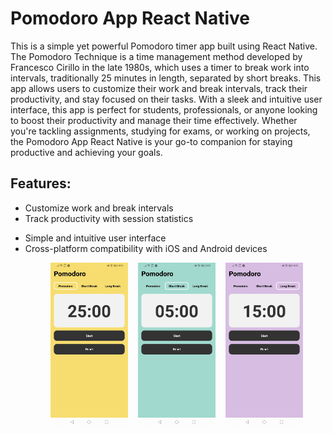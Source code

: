 # Pomodoro App React Native

This is a simple yet powerful Pomodoro timer app built using React Native. The Pomodoro Technique is a time management method developed by Francesco Cirillo in the late 1980s, which uses a timer to break work into intervals, traditionally 25 minutes in length, separated by short breaks. This app allows users to customize their work and break intervals, track their productivity, and stay focused on their tasks. With a sleek and intuitive user interface, this app is perfect for students, professionals, or anyone looking to boost their productivity and manage their time effectively. Whether you're tackling assignments, studying for exams, or working on projects, the Pomodoro App React Native is your go-to companion for staying productive and achieving your goals.

## Features:

- Customize work and break intervals
- Track productivity with session statistics
<!-- - Receive notifications for interval changes -->
<!-- - Dark mode support for reduced eye strain -->
- Simple and intuitive user interface
- Cross-platform compatibility with iOS and Android devices
<!-- 
![Pomodoro option](assets/25.jpg)
![Pomodoro option](assets/25.jpg)
![Pomodoro option](assets/25.jpg) -->

<div class="flex-container" style="display: flex; justify-content: space-between; padding: 0 4rem; gap: 1rem">
    <img src="assets/25.jpg" alt="Pomodoro option" style="width: 33%; ">
    <img src="assets/5.jpg" alt="Short option" style="width: 33%;">
    <img src="assets/15.jpg" alt="Large option" style="width: 33%;">
</div>



